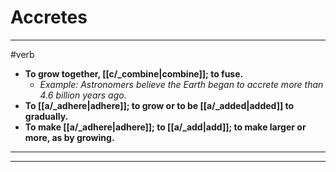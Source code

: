 # Accretes
---
#verb
- **To grow together, [[c/_combine|combine]]; to fuse.**
	- _Example: Astronomers believe the Earth began to accrete more than 4.6 billion years ago._
- **To [[a/_adhere|adhere]]; to grow or to be [[a/_added|added]] to gradually.**
- **To make [[a/_adhere|adhere]]; to [[a/_add|add]]; to make larger or more, as by growing.**
---
---
